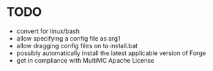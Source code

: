 # TODO
 - convert for linux/bash
 - allow specifying a config file as arg1
 - allow dragging config files on to install.bat
 - possibly automatically install the latest applicable version of Forge
 - get in compliance with MultiMC Apache License
